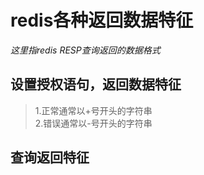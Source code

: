 # redis各种返回数据特征
*这里指redis RESP查询返回的数据格式*

## 设置授权语句，返回数据特征
>1.正常通常以+号开头的字符串<br>
>2.错误通常以-号开头的字符串

## 查询返回特征

